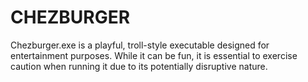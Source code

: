 # CHEZBURGER
Chezburger.exe is a playful, troll-style executable designed for entertainment purposes. While it can be fun, it is essential to exercise caution when running it due to its potentially disruptive nature.
